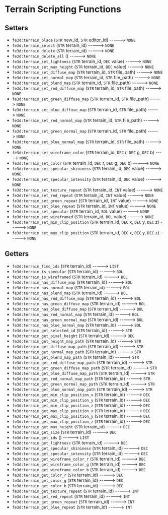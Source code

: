 # Terrain Scripting Functions

## Setters

- `fe3d:terrain_place` (`STR` new_id, `STR` editor_id) -----> `NONE`
- `fe3d:terrain_select` (`STR` terrain_id) -----> `NONE`
- `fe3d:terrain_delete` (`STR` terrain_id) -----> `NONE`
- `fe3d:terrain_delete_all` () -----> `NONE`
- `fe3d:terrain_set_lightness` (`STR` terrain_id, `DEC` value) -----> `NONE`
- `fe3d:terrain_set_max_height` (`STR` terrain_id, `DEC` value) -----> `NONE`
- `fe3d:terrain_set_diffuse_map` (`STR` terrain_id, `STR` file_path) -----> `NONE`
- `fe3d:terrain_set_normal_map` (`STR` terrain_id, `STR` file_path) -----> `NONE`
- `fe3d:terrain_set_blend_map` (`STR` terrain_id, `STR` file_path) -----> `NONE`
- `fe3d:terrain_set_red_diffuse_map` (`STR` terrain_id, `STR` file_path) -----> `NONE`
- `fe3d:terrain_set_green_diffuse_map` (`STR` terrain_id, `STR` file_path) -----> `NONE`
- `fe3d:terrain_set_blue_diffuse_map` (`STR` terrain_id, `STR` file_path) -----> `NONE`
- `fe3d:terrain_set_red_normal_map` (`STR` terrain_id, `STR` file_path) -----> `NONE`
- `fe3d:terrain_set_green_normal_map` (`STR` terrain_id, `STR` file_path) -----> `NONE`
- `fe3d:terrain_set_blue_normal_map` (`STR` terrain_id, `STR` file_path) -----> `NONE`
- `fe3d:terrain_set_wireframe_color` (`STR` terrain_id, `DEC` r, `DEC` g, `DEC` b) -----> `NONE`
- `fe3d:terrain_set_color` (`STR` terrain_id, `DEC` r, `DEC` g, `DEC` b) -----> `NONE`
- `fe3d:terrain_set_specular_shininess` (`STR` terrain_id, `DEC` value) -----> `NONE`
- `fe3d:terrain_set_specular_intensity` (`STR` terrain_id, `DEC` value) -----> `NONE`
- `fe3d:terrain_set_texture_repeat` (`STR` terrain_id, `INT` value) -----> `NONE`
- `fe3d:terrain_set_red_repeat` (`STR` terrain_id, `INT` value) -----> `NONE`
- `fe3d:terrain_set_green_repeat` (`STR` terrain_id, `INT` value) -----> `NONE`
- `fe3d:terrain_set_blue_repeat` (`STR` terrain_id, `INT` value) -----> `NONE`
- `fe3d:terrain_set_specular` (`STR` terrain_id, `BOL` value) -----> `NONE`
- `fe3d:terrain_set_wireframed` (`STR` terrain_id, `BOL` value) -----> `NONE`
- `fe3d:terrain_set_min_clip_position` (`STR` terrain_id, `DEC` x, `DEC` y, `DEC` z) -----> `NONE`
- `fe3d:terrain_set_max_clip_position` (`STR` terrain_id, `DEC` x, `DEC` y, `DEC` z) -----> `NONE`

## Getters

- `fe3d:terrain_find_ids` (`STR` terrain_id) -----> `LIST`
- `fe3d:terrain_is_specular` (`STR` terrain_id) -----> `BOL`
- `fe3d:terrain_is_wireframed` (`STR` terrain_id) -----> `BOL`
- `fe3d:terrain_has_diffuse_map` (`STR` terrain_id) -----> `BOL`
- `fe3d:terrain_has_normal_map` (`STR` terrain_id) -----> `BOL`
- `fe3d:terrain_has_blend_map` (`STR` terrain_id) -----> `BOL`
- `fe3d:terrain_has_red_diffuse_map` (`STR` terrain_id) -----> `BOL`
- `fe3d:terrain_has_green_diffuse_map` (`STR` terrain_id) -----> `BOL`
- `fe3d:terrain_has_blue_diffuse_map` (`STR` terrain_id) -----> `BOL`
- `fe3d:terrain_has_red_normal_map` (`STR` terrain_id) -----> `BOL`
- `fe3d:terrain_has_green_normal_map` (`STR` terrain_id) -----> `BOL`
- `fe3d:terrain_has_blue_normal_map` (`STR` terrain_id) -----> `BOL`
- `fe3d:terrain_get_selected_id` (`STR` terrain_id) -----> `STR`
- `fe3d:terrain_get_pixel_height` (`STR` terrain_id) -----> `DEC`
- `fe3d:terrain_get_height_map_path` (`STR` terrain_id) -----> `STR`
- `fe3d:terrain_get_diffuse_map_path` (`STR` terrain_id) -----> `STR`
- `fe3d:terrain_get_normal_map_path` (`STR` terrain_id) -----> `STR`
- `fe3d:terrain_get_blend_map_path` (`STR` terrain_id) -----> `STR`
- `fe3d:terrain_get_red_diffuse_map_path` (`STR` terrain_id) -----> `STR`
- `fe3d:terrain_get_green_diffuse_map_path` (`STR` terrain_id) -----> `STR`
- `fe3d:terrain_get_blue_diffuse_map_path` (`STR` terrain_id) -----> `STR`
- `fe3d:terrain_get_red_normal_map_path` (`STR` terrain_id) -----> `STR`
- `fe3d:terrain_get_green_normal_map_path` (`STR` terrain_id) -----> `STR`
- `fe3d:terrain_get_blue_normal_map_path` (`STR` terrain_id) -----> `STR`
- `fe3d:terrain_get_min_clip_position_x` (`STR` terrain_id) -----> `DEC`
- `fe3d:terrain_get_min_clip_position_y` (`STR` terrain_id) -----> `DEC`
- `fe3d:terrain_get_min_clip_position_z` (`STR` terrain_id) -----> `DEC`
- `fe3d:terrain_get_max_clip_position_x` (`STR` terrain_id) -----> `DEC`
- `fe3d:terrain_get_max_clip_position_y` (`STR` terrain_id) -----> `DEC`
- `fe3d:terrain_get_max_clip_position_z` (`STR` terrain_id) -----> `DEC`
- `fe3d:terrain_get_max_height` (`STR` terrain_id) -----> `DEC`
- `fe3d:terrain_get_size` (`STR` terrain_id) -----> `DEC`
- `fe3d:terrain_get_ids` () -----> `LIST`
- `fe3d:terrain_get_lightness` (`STR` terrain_id) -----> `DEC`
- `fe3d:terrain_get_specular_shininess` (`STR` terrain_id) -----> `DEC`
- `fe3d:terrain_get_specular_intensity` (`STR` terrain_id) -----> `DEC`
- `fe3d:terrain_get_wireframe_color_r` (`STR` terrain_id) -----> `DEC`
- `fe3d:terrain_get_wireframe_color_g` (`STR` terrain_id) -----> `DEC`
- `fe3d:terrain_get_wireframe_color_b` (`STR` terrain_id) -----> `DEC`
- `fe3d:terrain_get_color_r` (`STR` terrain_id) -----> `DEC`
- `fe3d:terrain_get_color_g` (`STR` terrain_id) -----> `DEC`
- `fe3d:terrain_get_color_b` (`STR` terrain_id) -----> `DEC`
- `fe3d:terrain_get_texture_repeat` (`STR` terrain_id) -----> `INT`
- `fe3d:terrain_get_red_repeat` (`STR` terrain_id) -----> `INT`
- `fe3d:terrain_get_green_repeat` (`STR` terrain_id) -----> `INT`
- `fe3d:terrain_get_blue_repeat` (`STR` terrain_id) -----> `INT`
